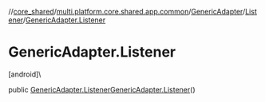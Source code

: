 //[core_shared](../../../../index.md)/[multi.platform.core.shared.app.common](../../index.md)/[GenericAdapter](../index.md)/[Listener](index.md)/[GenericAdapter.Listener](-generic-adapter.-listener.md)

# GenericAdapter.Listener

[android]\

public [GenericAdapter.Listener](index.md)[GenericAdapter.Listener](-generic-adapter.-listener.md)()
